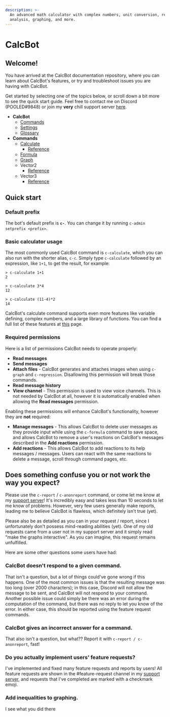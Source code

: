 ```yaml
---
description: >-
  An advanced math calculator with complex numbers, unit conversion, regression
  analysis, graphing, and more.
---
```


# CalcBot

## Welcome!

You have arrived at the CalcBot documentation repository, where you can learn about CalcBot's features, or try and troubleshoot issues you are having with CalcBot.

Get started by selecting one of the topics below, or scroll down a bit more to see the quick start guide. Feel free to contact me on Discord \(POOLED\#9848\) or join my **very** chill support server [here](https://discord.com/invite/3m7dK92).

* **CalcBot**
  * [Commands](reference/commands.md)
  * [Settings](settings.md)
  * [Glossary](reference/glossary.md)
* **Commands**
  * [Calculate](commands/calculate.md)
    * [Reference](reference/calculate.md)
  * [Formula](commands/formula.md)
  * [Graph](commands/graph.md)
  * Vector2
    * [Reference](reference/vector2.md)
  * Vector3
    * [Reference](reference/vector3.md)

## Quick start

### Default prefix

The bot's default prefix is **`c-`**. You can change it by running `c-admin setprefix <prefix>`.

### Basic calculator usage

The most commonly used CalcBot command is `c-calculate`, which you can also run with the shorter alias, `c-c`. Simply type `c-calculate` followed by an expression, like `1+1`, to get the result, for example:

```text
> c-calculate 1+1
2

> c-calculate 3*4
12

> c-calculate (11-4)*2
14
```

CalcBot's calculate command supports even more features like variable defining, complex numbers, and a large library of functions. You can find a full list of these features at [this](commands/calculate.md) page.

### Required permissions

Here is a list of permissions CalcBot needs to operate properly:

* **Read messages**
* **Send messages**
* **Attach files** - CalcBot generates and attaches images when using `c-graph` and `c-regression`. Disallowing this permission will break those commands.
* **Read message history**
* **View channel** - This permission is used to view voice channels. This is not needed by CalcBot at all, however it is automatically enabled when allowing the **Read messages** permission.

Enabling these permissions will enhance CalcBot's functionality, however they are **not** required:

* **Manage messages** - This allows CalcBot to delete user messages as they provide input while using the `c-formula` command to save space, and allows CalcBot to remove a user's reactions on CalcBot's messages described in the **Add reactions** permission.
* **Add reactions** - This allows CalcBot to add reactions to its help messages / messages. Users can react with the same reactions to delete a message, scroll through command pages, etc.

## Does something confuse you or not work the way you expect?

Please use the `c-report` / `c-anonreport` command, or come let me know at my [support server](https://discord.com/invite/3m7dK92)! It's incredibly easy and takes less than 10 seconds to let me know of problems. However, very few users generally make reports, leading me to believe CalcBot is flawless, which definitely isn't true \(yet\).

Please also be as detailed as you can in your request / report, since I unfortunately don't possess mind-reading abilities \(yet\). One of my old requests came from a user not in my support server and it simply read "make the graphs interactive". As you can imagine, this request remains unfulfilled.

Here are some other questions some users have had:

### CalcBot doesn't respond to a given command.

That isn't a question, but a lot of things could've gone wrong if this happens. One of the most common issues is that the resulting message was too long \(over 2000 characters\); in this case, Discord will not allow the message to be sent, and CalcBot will not respond to your command. Another possible issue could simply be there was an error during the computation of the command, but there was no reply to let you know of the error. In either case, this should be reported using the feature request commands.

### CalcBot gives an incorrect answer for a command.

That also isn't a question, but what?? Report it with `c-report / c-anonreport`, fast!

### Do you actually implement users' feature requests?

I've implemented and fixed many feature requests and reports by users! All feature requests are shown in the \#feature-request channel in my [support server](https://discord.com/invite/3m7dK92), and requests that I've completed are marked with a checkmark emoji.

### Add inequalities to graphing.

I see what you did there

